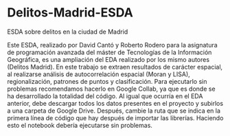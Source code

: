 # Delitos-Madrid-ESDA
ESDA sobre delitos en la ciudad de Madrid

Este ESDA, realizado por David Cantó y Roberto Rodero para la asignatura de programación avanzada del máster de Tecnologías de la Información Geográfica, es una ampliación del EDA realizado por los mismo autores (Delitos Madrid). En este trabajo se extraen resultados de carácter espacial, al realizarse análisis de autocorrelación espacial (Moran y LISA), regionalización, patrones de puntos y clasificación. Para ejecutarlo sin problemas recomendamos hacerlo en Google Collab, ya que es donde se ha desarrollado la totalidad del código. Al igual que ocurría en el EDA anterior, debe descargar todos los datos presentes en el proyecto y subirlos a una carpeta de Google Drive. Después, cambie la ruta que se indica en la primera línea de código que hay después de importar las librerías. Haciendo esto el notebook debería ejecutarse sin problemas.
